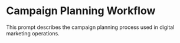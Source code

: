# Campaign Planning Workflow

This prompt describes the campaign planning process used in digital marketing operations.
